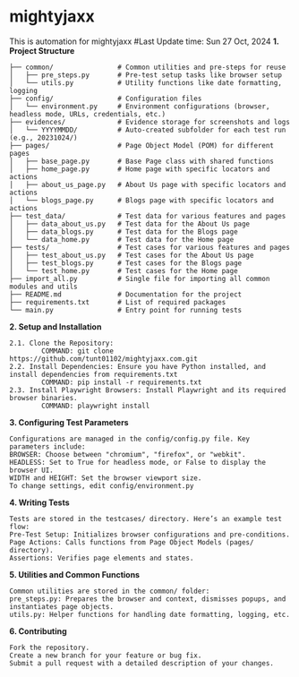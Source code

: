 # mightyjaxx
This is automation for mightyjaxx
#Last Update time: Sun 27 Oct, 2024
**1. Project Structure**

    ├── common/                # Common utilities and pre-steps for reuse
    │   ├── pre_steps.py       # Pre-test setup tasks like browser setup
    │   └── utils.py           # Utility functions like date formatting, logging
    ├── config/                # Configuration files
    │   └── environment.py     # Environment configurations (browser, headless mode, URLs, credentials, etc.)
    ├── evidences/             # Evidence storage for screenshots and logs
    │   └── YYYYMMDD/          # Auto-created subfolder for each test run (e.g., 20231024/)    
    ├── pages/                 # Page Object Model (POM) for different pages
    │   ├── base_page.py       # Base Page class with shared functions
    │   ├── home_page.py       # Home page with specific locators and actions
    │   ├── about_us_page.py   # About Us page with specific locators and actions
    │   └── blogs_page.py      # Blogs page with specific locators and actions
    ├── test_data/             # Test data for various features and pages
    │   ├── data_about_us.py   # Test data for the About Us page
    │   ├── data_blogs.py      # Test data for the Blogs page
    │   └── data_home.py       # Test data for the Home page
    ├── tests/                 # Test cases for various features and pages
    │   ├── test_about_us.py   # Test cases for the About Us page
    │   ├── test_blogs.py      # Test cases for the Blogs page
    │   └── test_home.py       # Test cases for the Home page
    ├── import_all.py          # Single file for importing all common modules and utils
    ├── README.md              # Documentation for the project
    ├── requirements.txt       # List of required packages
    └── main.py                # Entry point for running tests

**2. Setup and Installation**

    2.1. Clone the Repository: 
            COMMAND: git clone https://github.com/tunt01102/mightyjaxx.com.git
    2.2. Install Dependencies: Ensure you have Python installed, and install dependencies from requirements.txt
            COMMAND: pip install -r requirements.txt
    2.3. Install Playwright Browsers: Install Playwright and its required browser binaries.
            COMMAND: playwright install

**3. Configuring Test Parameters**

    Configurations are managed in the config/config.py file. Key parameters include:
    BROWSER: Choose between "chromium", "firefox", or "webkit".
    HEADLESS: Set to True for headless mode, or False to display the browser UI.
    WIDTH and HEIGHT: Set the browser viewport size.
    To change settings, edit config/environment.py

**4. Writing Tests**
    
    Tests are stored in the testcases/ directory. Here’s an example test flow:
    Pre-Test Setup: Initializes browser configurations and pre-conditions.
    Page Actions: Calls functions from Page Object Models (pages/ directory).
    Assertions: Verifies page elements and states.

**5. Utilities and Common Functions**
    
    Common utilities are stored in the common/ folder:
    pre_steps.py: Prepares the browser and context, dismisses popups, and instantiates page objects.
    utils.py: Helper functions for handling date formatting, logging, etc.

**6. Contributing**
    
    Fork the repository.
    Create a new branch for your feature or bug fix.
    Submit a pull request with a detailed description of your changes.
